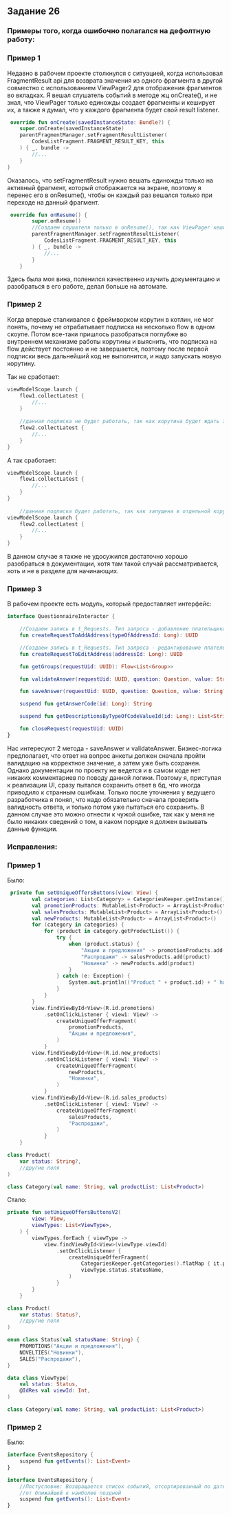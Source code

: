 ## Задание 26

### Примеры того, когда ошибочно полагался на дефолтную работу:

### Пример 1

Недавно в рабочем проекте столкнулся с ситуацией, когда использовал FragmentResult api для возврата
значения из одного фрагмента в другой совместно с использованием ViewPager2 для отображения
фрагментов во вкладках. Я вешал слушатель событий в методе жц onCreate(), и не знал, что ViewPager
только единожды создает фрагменты и кеширует их, а также я думал, что у каждого фрагмента будет свой
result listener.

```kotlin
 override fun onCreate(savedInstanceState: Bundle?) {
    super.onCreate(savedInstanceState)
    parentFragmentManager.setFragmentResultListener(
        CodesListFragment.FRAGMENT_RESULT_KEY, this
    ) { _, bundle ->
        //...
    }
}
```

Оказалось, что setFragmentResult нужно вешать единожды только на активный фрагмент,
который отображается на экране, поэтому я перенес его в onResume(), чтобы он каждый раз вешался только
при переходе на данный фрагмент.

```kotlin
 override fun onResume() {
        super.onResume()
        //Создаем слушателя только в onResume(), так как ViewPager кеширует фрагменты и не пересоздает их
        parentFragmentManager.setFragmentResultListener(
            CodesListFragment.FRAGMENT_RESULT_KEY, this
        ) { _, bundle ->
            //...
        }
    }
```

Здесь была моя вина, поленился качественно изучить документацию и разобраться в его работе, делал
больше на автомате.

### Пример 2

Когда впервые сталкивался с фреймворком корутин в котлин, не мог понять, почему не отрабатывает
подписка на несколько flow в одном скоупе. Потом все-таки пришлось разобраться поглубже во
внутреннем механизме работы корутины и выяснить, что подписка на flow действует постоянно и не
завершается, поэтому после первой подписки весь дальнейший код не выполнится, и надо запускать новую
корутину.

Так не сработает:
```kotlin
viewModelScope.launch {
    flow1.collectLatest {
        //...
    }
    
    //данная подписка не будет работать, так как корутина будет ждать завершения предыдущей
    flow2.collectLatest {
        //...
    }
}
```

А так сработает:
```kotlin
viewModelScope.launch {
    flow1.collectLatest {
        //...
    }
}
    
    //данная подписка будет работать, так как запущена в отдельной корутине
viewModelScope.launch {
    flow2.collectLatest {
        //...
    }
}
```

В данном случае я также не удосужился достаточно хорошо разобраться в документации, хотя там такой
случай рассматривается, хоть и не в разделе для начинающих.

### Пример 3

В рабочем проекте есть модуль, который предоставляет интерфейс:
```kotlin
interface QuestionnaireInteractor {

    //Создаем запись в t_Requests. Тип запроса - добавление плательщика или точки доставки
    fun createRequestToAddAddress(typeOfAddressId: Long): UUID

    //Создаем запись в t_Requests. Тип запроса - редактирование плательщика или точки доставки
    fun createRequestToEditAddress(addressId: Long): UUID

    fun getGroups(requestUid: UUID): Flow<List<Group>>

    fun validateAnswer(requestUid: UUID, question: Question, value: String?): Boolean

    fun saveAnswer(requestUid: UUID, question: Question, value: String?)

    suspend fun getAnswerCode(id: Long): String

    suspend fun getDescriptionsByTypeOfCodeValueId(id: Long): List<String>

    fun closeRequest(requestUid: UUID)
}
```

Нас интересуют 2 метода - saveAnswer и validateAnswer. Бизнес-логика предполагает, что ответ на
вопрос анкеты должен сначала пройти валидацию на корректное значение, а затем уже быть
сохранен. Однако документации по проекту не ведется и в самом коде нет никаких комментариев
по поводу данной логики. Поэтому я, приступая к реализации UI, сразу пытался сохранить ответ
в бд, что иногда приводило к странным ошибкам. Только после уточнения у ведущего разработчика
я понял, что надо обязательно сначала проверить валидность ответа, и только потом уже
пытаться его сохранить. В данном случае это можно отнести к чужой ошибке, так как у меня не
было никаких сведений о том, в каком порядке я должен вызывать данные функции.

### Исправления:

### Пример 1

Было:

```kotlin
 private fun setUniqueOffersButtons(view: View) {
        val categories: List<Category> = CategoriesKeeper.getInstance().getCategories()
        val promotionProducts: MutableList<Product> = ArrayList<Product>()
        val salesProducts: MutableList<Product> = ArrayList<Product>()
        val newProducts: MutableList<Product> = ArrayList<Product>()
        for (category in categories) {
            for (product in category.getProductList()) {
                try {
                    when (product.status) {
                        "Акции и предложения" -> promotionProducts.add(product)
                        "Распродажи" -> salesProducts.add(product)
                        "Новинки" -> newProducts.add(product)
                    }
                } catch (e: Exception) {
                    System.out.println(("Product " + product.id) + " has called problem")
                }
            }
        }
        view.findViewById<View>(R.id.promotions)
            .setOnClickListener { view1: View? ->
                createUniqueOfferFragment(
                    promotionProducts,
                    "Акции и предложения",
                )
            }
        view.findViewById<View>(R.id.new_products)
            .setOnClickListener { view1: View? ->
                createUniqueOfferFragment(
                    newProducts,
                    "Новинки",
                )
            }
        view.findViewById<View>(R.id.sales_products)
            .setOnClickListener { view1: View? ->
                createUniqueOfferFragment(
                    salesProducts,
                    "Распродажи",
                )
            }
    }

class Product(
    var status: String?,
    //другие поля
)

class Category(val name: String, val productList: List<Product>)
```

Стало:

```kotlin
private fun setUniqueOffersButtonsV2(
        view: View,
        viewTypes: List<ViewType>,
    ) {
        viewTypes.forEach { viewType ->
            view.findViewById<View>(viewType.viewId)
                .setOnClickListener {
                    createUniqueOfferFragment(
                        CategoriesKeeper.getCategories().flatMap { it.productList.filter { it.status == viewType.status } },
                        viewType.status.statusName,
                    )
                }
        }
    }

class Product(
    var status: Status?,
    //другие поля
)

enum class Status(val statusName: String) {
    PROMOTIONS("Акции и предложения"),
    NOVELTIES("Новинки"),
    SALES("Распродажи"),
}

data class ViewType(
    val status: Status,
    @IdRes val viewId: Int,
)

class Category(val name: String, val productList: List<Product>)
```


### Пример 2

Было:

```kotlin
interface EventsRepository {
    suspend fun getEvents(): List<Event>
}
```

```kotlin
interface EventsRepository {
    //Постусловие: Возвращается список событий, отсортированный по дате 
    //от ближайшей к наиболее поздней
    suspend fun getEvents(): List<Event>
}
```
